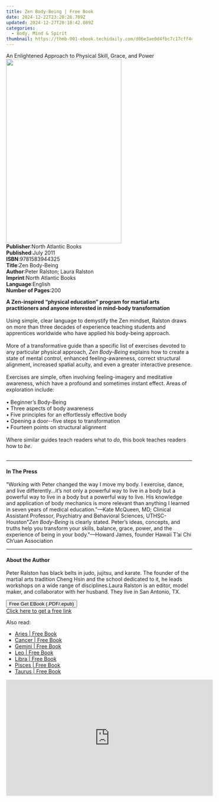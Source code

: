 ```yaml
---
title: Zen Body-Being | Free Book
date: 2024-12-22T23:20:26.709Z
updated: 2024-12-27T20:18:42.089Z
categories:
  - Body, Mind & Spirit
thumbnail: https://thmb-001-ebook.techidaily.com/d06e3ae0d4fbc7c17cff4c333c72e4a50c50811238c24792e4cffb76639d7a40.jpg
---
```

<main id="book-container">
  <div class="flex flex-col">
    <div class="book-brief flex-1 py-6 px-4 sm:p-6 md:py-10 md:px-8">
      <!-- brief-->
      <div class="book-brief-main">
        An Enlightened Approach to Physical Skill, Grace, and Power
      </div>
    </div>
    <div
      class="book-meta-info flex-1 grid gap-4 col-start-1 col-end-3 row-start-1 sm:mb-6 sm:grid-cols-4 lg:gap-6 lg:col-start-2 lg:row-end-6 lg:row-span-6 lg:mb-0"
    >
      <div
        class="book-meta-info-left place-content-center mt-4 p-4 text-sm leading-6 col-start-2 col-span-2 dark:text-slate-400"
      >
        <img
          class="w-full h-500 object-cover rounded-lg sm:h-255 sm:col-span-2 lg:col-span-full"
          src="https://img-001-ebook.techidaily.com/276271c19eb2c9024c91df6eb38a5b3977a7d4122e9002bb9f19b72b3775b942.jpg"
          alt=""
          width="312"
          height="500"
        />
      </div>
      <div
        class="book-meta-info-right mt-2 col-start-1 row-start-2 col-span-3 self-center"
      >
        <!-- meta data  -->
        <div class="flex flex-col px-4 md:px-8">
          <div class="flex-1">
            <strong>Publisher</strong>:<span class="px-2"
              >North Atlantic Books</span
            >
          </div>
          <div class="flex-1">
            <strong>Published</strong>:<span class="px-2">July 2011</span>
          </div>
          <div class="flex-1">
            <strong>ISBN</strong>:<span class="px-2">9781583944325</span>
          </div>
          <div class="flex-1">
            <strong>Title</strong>:<span class="px-2">Zen Body-Being</span>
          </div>
          <div class="flex-1">
            <strong>Author</strong>:<span class="px-2"
              >Peter Ralston; Laura Ralston</span
            >
          </div>
          <div class="flex-1">
            <strong>Imprint</strong>:<span class="px-2"
              >North Atlantic Books</span
            >
          </div>
          <div class="flex-1">
            <strong>Language</strong>:<span class="px-2">English</span>
          </div>
          <div class="flex-1">
            <strong>Number of Pages</strong>:<span class="px-2">200</span>
          </div>
        </div>
      </div>
    </div>
    <div class="book-description flex-1 py-6 px-4 sm:p-6 md:py-10 md:px-8">
      <div class="book-description-main">
        <div accordion-content="" id="description">
          <p>
            <b
              >A Zen-inspired “physical education” program for martial arts
              practitioners and anyone interested in mind-body transformation</b
            ><br /><br />
            Using simple, clear language to demystify the Zen mindset, Ralston
            draws on more than three decades of experience teaching students and
            apprentices worldwide who have applied his body-being approach.<br /><br />
            More of a transformative guide than a specific list of exercises
            devoted to any particular physical approach,&nbsp;<i
              >Zen Body-Being</i
            >&nbsp;explains how to create a state of mental control, enhanced
            feeling-awareness, correct structural alignment, increased spatial
            acuity, and even a greater interactive presence.<br /><br />
            Exercises are simple, often involving feeling-imagery and meditative
            awareness, which have a profound and sometimes instant effect. Areas
            of exploration include:<br /><br />
            • Beginner’s Body-Being<br />
            •&nbsp;Three aspects of body awareness<br />
            •&nbsp;Five principles for an effortlessly effective body<br />
            •&nbsp;Opening a door--five steps to transformation<br />
            •&nbsp;Fourteen points on structural alignment<br /><br />
            Where similar guides teach readers what to&nbsp;<i>do</i>, this book
            teaches readers how to&nbsp;<i>be</i>.<br /><br />
          </p>
        </div>
        <div class="accordion-fader"></div>
      </div>
    </div>
    <div class="book-excerpts flex-1 py-6 px-4 sm:p-6 md:py-10 md:px-8">
      <!-- excerpts-->
      <div class="book-excerpts-main">
        <hr />
        <h4 class="placeholder placeholder-heading">
          <span>In The Press</span>
        </h4>
        <p>
          "Working with Peter changed the way I move my body. I exercise, dance,
          and live differently…it’s not only a powerful way to live in a body
          but a powerful way to live in a body but a powerful way to live. His
          knowledge and application of body mechanics is more relevant than
          anything I learned in seven years of medical education."—Kate McQueen,
          MD; Clinical Assistant Professor, Psychiatry and Behavioral Sciences,
          UTHSC-Houston"<i>Zen Body-Being</i> is clearly stated. Peter’s ideas,
          concepts, and truths help you transform your skills, balance, grace,
          power, and the experience of being in your body."—Howard James,
          founder Hawaii T’ai Chi Ch’uan Association
        </p>
      </div>
    </div>
    <div class="book-about-author flex-1 py-6 px-4 sm:p-6 md:py-10 md:px-8">
      <!-- about author-->
      <div class="book-main-author-main">
        <hr />
        <h4 class="placeholder placeholder-heading">
          <span>About the Author</span>
        </h4>
        <p>
          Peter Ralston has black belts in judo, jujitsu, and karate. The
          founder of the martial arts tradition Cheng Hsin and the school
          dedicated to it, he leads workshops on a wide range of
          disciplines.Laura Ralston is an editor, model maker, and collaborator
          with her husband. They live in San Antonio, TX.
        </p>
      </div>
    </div>
    <div class="book-free-get flex-1 py-6 px-4 sm:p-6 md:py-10 md:px-8">
      <button
        id="btn-free-get"
        class="bg-blue-500 hover:bg-blue-700 text-white font-bold py-2 px-4 rounded"
      >
        Free Get EBook (.PDF/.epub)
      </button>
      <div id="countdown-display" class="px-2 text-lg mt-2"></div>
      <a
        id="free-link"
        class="hidden bg-blue-500 hover:bg-blue-700 text-white font-bold py-2 px-4 rounded"
        href="https://www.ebooks.com/en-us/book/690321/zen-body-being/peter-ralston/"
        target="_blank"
        >Click here to get a free link</a
      >
    </div>
    <script>
      let countdownTime = 0;
      let countdownInterval = null;
      document
        .getElementById('btn-free-get')
        .addEventListener('click', startCountdown);
      function startCountdown() {
        countdownTime = new Date().getTime() + 60000 * 3;
        countdownInterval = setInterval(updateCountdown, 1000);
        document.getElementById('btn-free-get').disabled = true;
        document
          .getElementById('btn-free-get')
          .classList.add('bg-gray-500', 'cursor-not-allowed');
      }
      function updateCountdown() {
        let currentTime = new Date().getTime();
        let timeLeft = countdownTime - currentTime;
        let secondsLeft = Math.floor(timeLeft / 1000);
        document.getElementById('countdown-display').innerHTML =
          `Remaining time: ${secondsLeft} seconds.`;
        if (secondsLeft <= 0) {
          clearInterval(countdownInterval);
          document.getElementById('btn-free-get').classList.add('hidden');
          document.getElementById('free-link').classList.remove('hidden');
          document.getElementById('countdown-display').innerHTML = '';
        }
      }
    </script>
  </div>
</main>

<ins class="adsbygoogle"
      style="display:block"
      data-ad-client="ca-pub-7571918770474297"
      data-ad-slot="8358498916"
      data-ad-format="auto"
      data-full-width-responsive="true"></ins>
    

<span class="atpl-alsoreadstyle">Also read:</span>
<div><ul>
<li><a href="https://novels-ebooks.techidaily.com/96292647-9781473676688-aries/"><u>Aries | Free Book</u></a></li>
<li><a href="https://novels-ebooks.techidaily.com/96292644-9781473676749-cancer/"><u>Cancer | Free Book</u></a></li>
<li><a href="https://novels-ebooks.techidaily.com/96292645-9781473676725-gemini/"><u>Gemini | Free Book</u></a></li>
<li><a href="https://novels-ebooks.techidaily.com/96292643-9781473676763-leo/"><u>Leo | Free Book</u></a></li>
<li><a href="https://novels-ebooks.techidaily.com/96292642-9781473676787-libra/"><u>Libra | Free Book</u></a></li>
<li><a href="https://novels-ebooks.techidaily.com/96292648-9781473676664-pisces/"><u>Pisces | Free Book</u></a></li>
<li><a href="https://novels-ebooks.techidaily.com/96292646-9781473676701-taurus/"><u>Taurus | Free Book</u></a></li>
</ul></div>

<!-- affiliate ads begin -->
<iframe width="560" height="315" src="https://www.youtube.com/embed/qv4Qm7kpeMs?si=9fv5SOS5a2DvixTK" title="YouTube video player" frameborder="0" allow="accelerometer; autoplay; clipboard-write; encrypted-media; gyroscope; picture-in-picture; web-share" referrerpolicy="strict-origin-when-cross-origin" allowfullscreen></iframe>
<!-- affiliate ads end -->

